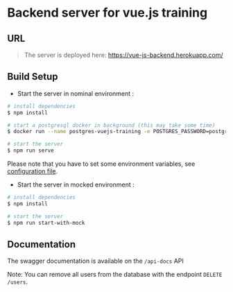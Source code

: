 # Backend server for vue.js training

## URL

> The server is deployed here:
> https://vue-js-backend.herokuapp.com/

## Build Setup

* Start the server in nominal environment :

``` bash
# install dependencies
$ npm install

# start a postgresql docker in background (this may take some time)
$ docker run --name postgres-vuejs-training -e POSTGRES_PASSWORD=postgres -e POSTGRES_DB=myapp -p 5432:5432 -d postgres

# start the server
$ npm run serve
```
Please note that you have to set some environment variables, see [configuration file](./src/config.js).

* Start the server in mocked environment :

``` bash
# install dependencies
$ npm install

# start the server
$ npm run start-with-mock
```

## Documentation

The swagger documentation is available on the `/api-docs` API

Note: You can remove all users from the database with the endpoint `DELETE /users`.

